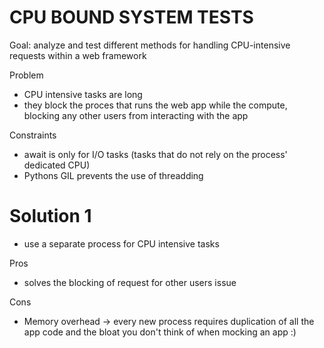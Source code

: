# CPU BOUND SYSTEM TESTS

Goal: analyze and test different methods for handling CPU-intensive requests within a web framework 

Problem
- CPU intensive tasks are long 
- they block the proces that runs the web app while the compute, blocking any other users from interacting with the app 

Constraints 
- await is only for I/O tasks (tasks that do not rely on the process' dedicated CPU)
- Pythons GIL prevents the use of threadding 

# Solution 1
- use a separate process for CPU intensive tasks 

Pros 
- solves the blocking of request for other users issue 

Cons 
- Memory overhead -> every new process requires duplication of all the app code and the bloat you don't think of when mocking an app :) 

